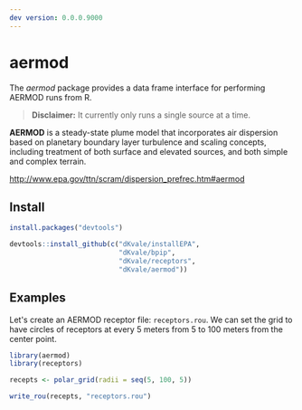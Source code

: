```yaml
---  
dev version: 0.0.0.9000  
---  
```



# aermod


The _aermod_ package provides a data frame interface for performing AERMOD runs from R. 

> __Disclaimer:__ It currently only runs a single source at a time.


**AERMOD** is a steady-state plume model that incorporates air dispersion based on planetary boundary layer turbulence and scaling concepts, including treatment of both surface and elevated sources, and both simple and complex terrain.  

http://www.epa.gov/ttn/scram/dispersion_prefrec.htm#aermod


## Install 

```r
install.packages("devtools")

devtools::install_github(c("dKvale/installEPA", 
                           "dKvale/bpip", 
                           "dKvale/receptors",
                           "dKvale/aermod"))
```

## Examples

Let's create an AERMOD receptor file: `receptors.rou`. We can set the grid to have circles of receptors at every 5 meters from 5 to 100 meters from the center point.
```r
library(aermod)
library(receptors)

recepts <- polar_grid(radii = seq(5, 100, 5))

write_rou(recepts, "receptors.rou")
```
